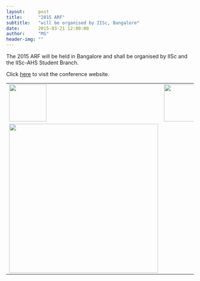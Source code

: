 ```yaml
---
layout:     post
title:      "2015 ARF"
subtitle:   "will be organised by IISc, Bangalore"
date:       2015-03-21 12:00:00
author:     "MS"
header-img: ""
---
```


The 2015 ARF will be held in Bangalore and shall be organised by IISc and the IISc-AHS Student Branch.

Click <a href="arf.aero.iisc.ernet.in">here</a> to visit the conference website.

<div align="center">
<table text-align="center">
<tr>
<td><img src="{{ site.baseurl }}/img/ahs.png" width='100'></td>
<td><img src="{{ site.baseurl }}/img/biling_iisc_logo.png" width='100'></td>
<td><img src="{{ site.baseurl }}/img/IISc-AHSLogo.png" width='100'></td>
</tr>
<tr>
<td><img src="{{ site.baseurl }}/img/ARF.png" width='400'></td>
</tr>
</table>
